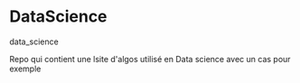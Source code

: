# DataScience
data_science

Repo qui contient une lsite d'algos utilisé en Data science avec un cas pour exemple